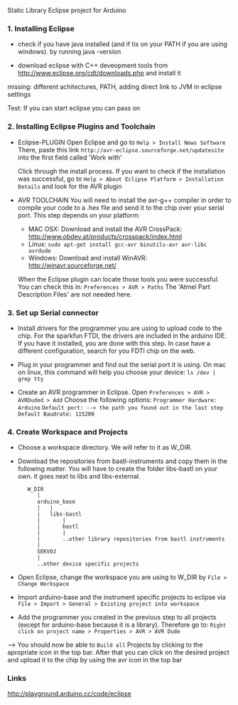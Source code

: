 Static Library Eclipse project for Arduino


### 1. Installing Eclipse

* check if you have java installed (and if tis on your PATH if you are using windows).
  by running java -version

* download eclipse with C++ deveopment tools  from
  http://www.eclipse.org/cdt/downloads.php
  and install it

missing: different achitectures, PATH, adding direct link to JVM in eclipse settings

Test: If you can start eclipse you can pass on


### 2. Installing Eclipse Plugins and Toolchain

* Eclipse-PLUGIN
  Open Eclipse and go to
      `Help > Install News Software`
  There, paste this link
    `http://avr-eclipse.sourceforge.net/updatesite`
  into the first field called 'Work with'

  Click through the install process.
  If you want to check if the installation was successful, go to
      `Help > About Eclipse Platform > Installation Details`
  and look for the AVR plugin

* AVR TOOLCHAIN
  You will need to install the avr-g++ compiler in order to compile your code to a .hex file and send it to the chip over your serial port.
  This step depends on your platform:
  - MAC OSX: Download and install the AVR CrossPack: http://www.obdev.at/products/crosspack/index.html
  - Linux: `sudo apt-get install gcc-avr binutils-avr avr-libc avrdude`
  - Windows: Download and install WinAVR: http://winavr.sourceforge.net/

  When the Eclipse plugin can locate those tools you were successful. You can check this in:
    `Preferences > AVR > Paths`
  The 'Atmel Part Description Files' are not needed here.


### 3. Set up Serial connector

* Install drivers for the programmer you are using to upload code to the chip.
  For the sparkfun FTDI, the drivers are included in the arduino IDE. If you have it installed, you are done with this step.
  In case have a different configuration, search for you FDTI chip on the web.

* Plug in your programmer and find out the serial port it is using.
  On mac on linux, this command will help you choose your device:
  `ls /dev | grep tty`
  
* Create an AVR programmer in Eclipse. Open
    `Preferences > AVR > AVRDuded > Add`
  Choose the following options:
    `Programmer Hardware: Arduino`
    `Default port: --> the path you found out in the last step`
    `Default Baudrate: 115200`





### 4. Create Workspace and Projects

* Choose a workspace directory. We will refer to it as W_DIR.

* Download the repositories from bastl-instruments and copy them in the following matter. You will have to create the folder libs-bastl on your own. it goes next to libs and libs-external.

		 W_DIR
		    |
		    arduino_base
		    |   |
		    |   libs-bastl
		    |       |
		    |	    bastl
		    |       |
		    |       ..other library repositories from bastl instruments
		    | 
		    SEKVOJ
		    |
		    ..other device specific projects

* Open Eclipse, change the workspace you are using to W_DIR by
    `File > Change Workspace`

* Import arduino-base and the instrument specific projects to eclipse via
    `File > Import > General > Existing project into workspace`

* Add the programmer you created in the previous step to all projects (except for arduino-base because it is a library).
  Therefore go to:
    `Right click on project name > Properties > AVR > AVR Dude`

--> You should now be able to `Build all` Projects by clicking to the apropriate icon in the top bar. After that you can click on the desired project and upload it to the chip by using the avr icon in the top bar




### Links
http://playground.arduino.cc/code/eclipse
